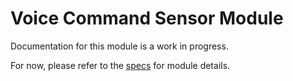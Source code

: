 # Voice Command Sensor Module
Documentation for this module is a work in progress.

For now, please refer to the [specs](specs.yaml) for module details.
